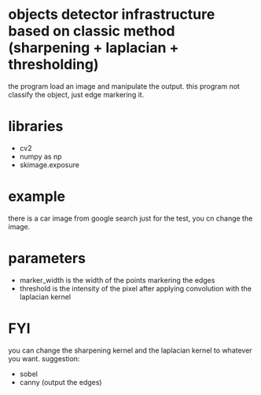 # objects detector infrastructure based on classic method (sharpening + laplacian + thresholding)
the program load an image and manipulate the output.
this program not classify the object, just edge markering it.

# libraries
- cv2
- numpy as np
- skimage.exposure

# example
there is a car image from google search just for the test, you cn change the image.

# parameters
- marker_width is the width of the points markering the edges
- threshold is the intensity of the pixel after applying convolution with the laplacian kernel

# FYI
you can change the sharpening kernel and the laplacian kernel to whatever you want.
suggestion:
- sobel
- canny (output the edges)
